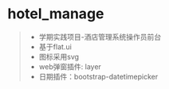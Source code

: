 # hotel_manage

>* 学期实践项目-酒店管理系统操作员前台
>* 基于flat.ui
>* 图标采用svg
>* web弹窗插件: layer
>* 日期插件：bootstrap-datetimepicker
